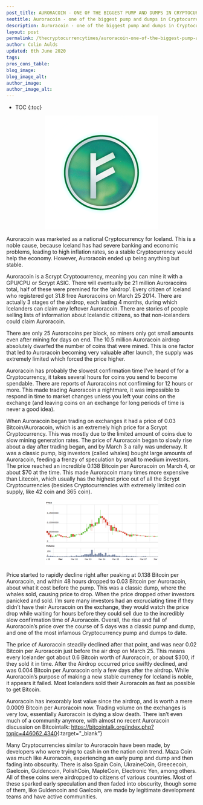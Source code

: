 ```yaml
---
post_title: AURORACOIN - ONE OF THE BIGGEST PUMP AND DUMPS IN CRYPTOCURRENCY HISTORY
seotitle: Auroracoin - one of the biggest pump and dumps in Cryptocurrency history | The Cryptocurrency Times
description: Auroracoin - one of the biggest pump and dumps in Cryptocurrency history
layout: post
permalink: /thecryptocurrencytimes/auroracoin-one-of-the-biggest-pump-and-dumps-in-cryptocurrency-history/
author: Colin Aulds
updated: 6th June 2020
tags:
pros_cons_table:
blog_image:
blog_image_alt:
author_image:
author_image_alt:
---
```


* TOC
{:toc}

<center>
  <img src="/images/auroracoin-one-of-the-biggest-pump-and-dumps-in-cryptocurrency-history/auroracoin-300x300.png" style="width:auto;">
</center>

Auroracoin was marketed as a national Cryptocurrency for Iceland. This is a noble cause, because Iceland has had severe banking and economic problems, leading to high inflation rates, so a stable Cryptocurrency would help the economy. However, Auroracoin ended up being anything but stable.

Auroracoin is a Scrypt Cryptocurrency, meaning you can mine it with a GPU/CPU or Scrypt ASIC. There will eventually be 21 million Auroracoins total, half of these were premined for the ‘airdrop’. Every citizen of Iceland who registered got 31.8 free Auroracoins on March 25 2014. There are actually 3 stages of the airdrop, each lasting 4 months, during which Icelanders can claim any leftover Auroracoin. There are stories of people selling lists of information about Icelandic citizens, so that non-icelanders could claim Auroracoin.

There are only 25 Auroracoins per block, so miners only got small amounts even after mining for days on end. The 10.5 million Auroracoin airdrop absolutely dwarfed the number of coins that were mined. This is one factor that led to Auroracoin becoming very valuable after launch, the supply was extremely limited which forced the price higher.

Auroracoin has probably the slowest confirmation time I’ve heard of for a Cryptocurrency, it takes several hours for coins you send to become spendable. There are reports of Auroracoins not confirming for 12 hours or more. This made trading Auroracoin a nightmare, it was impossible to respond in time to market changes unless you left your coins on the exchange (and leaving coins on an exchange for long periods of time is never a good idea).

When Auroracoin began trading on exchanges it had a price of 0.03 Bitcoin/Auroracoin, which is an extremely high price for a Scrypt Cryptocurrency. This was mostly due to the limited amount of coins due to slow mining generation rates. The price of Auroracoin began to slowly rise about a day after trading began, and by March 3 a rally was underway. It was a classic pump, big investors (called whales) bought large amounts of Auroracoin, feeding a frenzy of speculation by small to medium investors. The price reached an incredible 0.138 Bitcoin per Auroracoin on March 4, or about $70 at the time. This made Auroracoin many times more expensive than Litecoin, which usually has the highest price out of all the Scrypt Cryptocurrencies (besides Cryptocurrencies with extremely limited coin supply, like 42 coin and 365 coin).

<center>
  <img src="/images/auroracoin-one-of-the-biggest-pump-and-dumps-in-cryptocurrency-history/aurorapumpanddump-300x172.png" style="width:auto;">
</center>

Price started to rapidly decline right after peaking at 0.138 Bitcoin per Auroracoin, and within 48 hours dropped to 0.03 Bitcoin per Auroracoin, about what it cost before the pump. This was a classic dump, where the whales sold, causing price to drop. When the price dropped other investors panicked and sold. I’m sure many investors had an excruciating time if they didn’t have their Auroracoin on the exchange, they would watch the price drop while waiting for hours before they could sell due to the incredibly slow confirmation time of Auroracoin. Overall, the rise and fall of Auroracoin’s price over the course of 5 days was a classic pump and dump, and one of the most infamous Cryptocurrency pump and dumps to date.

The price of Auroracoin steadily declined after that point, and was near 0.02 Bitcoin per Auroracoin just before the air drop on March 25. This means every Icelander got about 0.6 Bitcoin worth of Auroracoin, or about $300, if they sold it in time. After the Airdrop occurred price swiftly declined, and was 0.004 Bitcoin per Auroracoin  only a few days after the airdrop. While Auroracoin’s purpose of making a new stable currency for Iceland is noble, it appears it failed. Most Icelanders sold their Auroracoin as fast as possible to get Bitcoin.

Auroracoin has inexorably lost value since the airdrop, and is worth a mere 0.0009 Bitcoin per Auroracoin now. Trading volume on the exchanges is very low, essentially Auroracoin is dying a slow death. There isn’t even much of a community anymore, with almost no recent Auroracoin discussion on Bitcointalk: <https://bitcointalk.org/index.php?topic=446062.4340>{:target="\_blank"}

Many Cryptocurrencies similar to Auroracoin have been made, by developers who were trying to cash in on the nation coin trend. Maza Coin was much like Auroracoin, experiencing an early pump and dump and then fading into obscurity. There is also Spain Coin, UkraineCoin, Greececoin, Gaelcoin, Guldencoin, PolishCoin, MapleCoin, Electronic Yen, among others. All of these coins were airdropped to citizens of various countries. Most of these sparked early speculation and then faded into obscurity, though some of them, like Guldencoin and Gaelcoin, are made by legitimate development teams and have active communities.